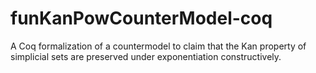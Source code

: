 # funKanPowCounterModel-coq
A Coq formalization of a countermodel to claim that the Kan property of simplicial sets are preserved under exponentiation constructively.
